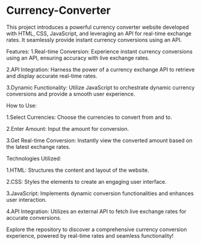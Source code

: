 # Currency-Converter
This project introduces a powerful currency converter website developed with HTML, CSS, JavaScript, and leveraging an API for real-time exchange rates. It seamlessly provide instant currency conversions using an API. 

Features:
1.Real-time Conversion: Experience instant currency conversions using an API, ensuring accuracy with live exchange rates.

2.API Integration: Harness the power of a currency exchange API to retrieve and display accurate real-time rates.

3.Dynamic Functionality: Utilize JavaScript to orchestrate dynamic currency conversions and provide a smooth user experience.

How to Use:

1.Select Currencies: Choose the currencies to convert from and to.

2.Enter Amount: Input the amount for conversion.

3.Get Real-time Conversion: Instantly view the converted amount based on the latest exchange rates.

Technologies Utilized:

1.HTML: Structures the content and layout of the website.

2.CSS: Styles the elements to create an engaging user interface.

3.JavaScript: Implements dynamic conversion functionalities and enhances user interaction.

4.API Integration: Utilizes an external API to fetch live exchange rates for accurate conversions.

Explore the repository to discover a comprehensive currency conversion experience, powered by real-time rates and seamless functionality!

